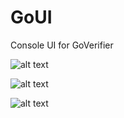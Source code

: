# GoUI
Console UI for GoVerifier

![alt text](https://i.imgur.com/5QqhQDn.png "instance.id")

![alt text](https://i.imgur.com/lk3MCbX.png  "instance.id")

![alt text](https://i.imgur.com/cg5ow2M.png "instance.id")
